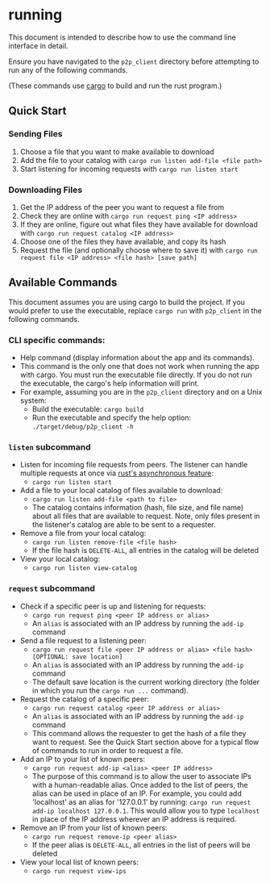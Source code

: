 # running
This document is intended to describe how to use the command line interface in detail.

Ensure you have navigated to the `p2p_client` directory before attempting to run any of the following commands.

(These commands use [cargo](https://doc.rust-lang.org/book/ch01-03-hello-cargo.html#building-and-running-a-cargo-project) to build and run the rust program.)

## Quick Start

### Sending Files
1. Choose a file that you want to make available to download
2. Add the file to your catalog with `cargo run listen add-file <file path>`
3. Start listening for incoming requests with `cargo run listen start`

### Downloading Files
1. Get the IP address of the peer you want to request a file from
2. Check they are online with `cargo run request ping <IP address>`
3. If they are online, figure out what files they have available for download with `cargo run request catalog <IP address>`
4. Choose one of the files they have available, and copy its hash
5. Request the file (and optionally choose where to save it) with `cargo run request file <IP address> <file hash> [save path]`

## Available Commands
This document assumes you are using cargo to build the project. If you would prefer to use the executable, replace `cargo run` with `p2p_client` in the following commands.
### CLI specific commands:
- Help command (display information about the app and its commands).
- This command is the only one that does not work when running the app with cargo. You must run the executable file directly. If you do not run the executable, the cargo's help information will print.
- For example, assuming you are in the `p2p_client` directory and on a Unix system:
  - Build the executable: `cargo build` 
  - Run the executable and specify the help option: `./target/debug/p2p_client -h`
### `listen` subcommand
  - Listen for incoming file requests from peers. The listener can handle multiple requests at once via [rust's asynchronous feature](https://rust-lang.github.io/async-book/):
    - `cargo run listen start`
  - Add a file to your local catalog of files available to download:
    - `cargo run listen add-file <path to file>`
    - The catalog contains information (hash, file size, and file name) about all files that are available to request. Note, only files present in the listener's catalog are able to be sent to a requester.
  - Remove a file from your local catalog:
    - `cargo run listen remove-file <file hash>`
    - If the file hash is `DELETE-ALL`, all entries in the catalog will be deleted
  - View your local catalog:
    - `cargo run listen view-catalog`
### `request` subcommand
  - Check if a specific peer is up and listening for requests:
    - `cargo run request ping <peer IP address or alias>`
    - An `alias` is associated with an IP address by running the `add-ip` command
  - Send a file request to a listening peer:
    - `cargo run request file <peer IP address or alias> <file hash> [OPTIONAL: save location]`
    - An `alias` is associated with an IP address by running the `add-ip` command
    - The default save location is the current working directory (the folder in which you run the `cargo run ...` command).
  - Request the catalog of a specific peer:
    - `cargo run request catalog <peer IP address or alias>`
    - An `alias` is associated with an IP address by running the `add-ip` command
    - This command allows the requester to get the hash of a file they want to request. See the Quick Start section above for a typical flow of commands to run in order to request a file.
  - Add an IP to your list of known peers:
    - `cargo run request add-ip <alias> <peer IP address>`
    - The purpose of this command is to allow the user to associate IPs with a human-readable alias. Once added to the list of peers, the alias can be used in place of an IP. For example, you could add 'localhost' as an alias for '127.0.0.1' by running: `cargo run request add-ip localhost 127.0.0.1`. This would allow you to type `localhost` in place of the IP address wherever an IP address is required.
  - Remove an IP from your list of known peers:
    - `cargo run request remove-ip <peer alias>`
    - If the peer alias is `DELETE-ALL`, all entries in the list of peers will be deleted
  - View your local list of known peers:
    - `cargo run request view-ips`